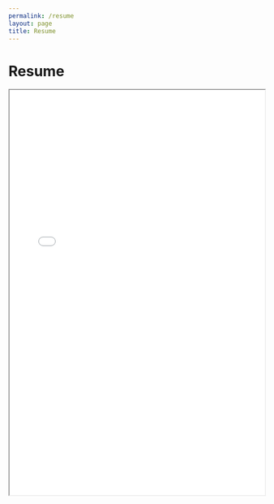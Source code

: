 ```yaml
---
permalink: /resume
layout: page
title: Resume
---
```


# Resume
<iframe src="./assets/Miguel-Jover-Resume-FA22.pdf" width="100%" height="800px">

